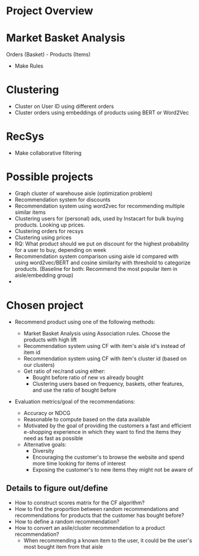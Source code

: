 # Project Overview




# Market Basket Analysis
Orders (Basket) - Products (Items)
- Make Rules

# Clustering
- Cluster on User ID using different orders
- Cluster orders using embeddings of products using BERT or Word2Vec

# RecSys
- Make collaborative filtering




# Possible projects
- Graph cluster of warehouse aisle (optimization problem)
- Recommendation system for discounts
- Recommendation system using word2vec for recommending multiple similar items
- Clustering users for (personal) ads, used by Instacart for bulk buying products. Looking up prices.
- Clustering orders for recsys
- Clustering using prices
- RQ: What product should we put on discount for the highest probability for a user to buy, depending on week
- Recommendation system comparison using aisle id compared with using word2vec/BERT and cosine similarity with threshold to categorize products. (Baseline for both: Recommend the most popular item in aisle/embedding group)
- 

# Chosen project
- Recommend product using one of the following methods:
    - Market Basket Analysis using Association rules. Choose the products with high lift
    - Recommendation system using CF with item's aisle id's instead of item id
    - Recommendation system using CF with item's cluster id (based on our clusters)
    - Get ratio of rec/rand using either:
        - Bought before ratio of new vs already bought
        - Clustering users based on frequency, baskets, other features, and use the ratio of bought before

- Evaluation metrics/goal of the recommendations:
    - Accuracy or NDCG 
    - Reasonable to compute based on the data available
    - Motivated by the goal of providing the customers a fast and efficient e-shopping experience in which they want to find the items they need as fast as possible
    - Alternative goals:
        - Diversity
        - Encouraging the customer's to browse the website and spend more time looking for items of interest
        - Exposing the customer's to new items they might not be aware of 


## Details to figure out/define
- How to construct scores matrix for the CF algorithm?
- How to find the proportion between random recommendations and recommendations for products that the customer has bought before?
- How to define a random recommendation?
- How to convert an asile/cluster recommendation to a product recommendation? 
    - When recommending a known item to the user, it could be the user's most bought item from that aisle


















